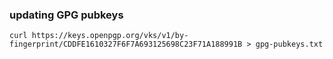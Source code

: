 ### updating GPG pubkeys

```shell
curl https://keys.openpgp.org/vks/v1/by-fingerprint/CDDFE1610327F6F7A693125698C23F71A188991B > gpg-pubkeys.txt
```
